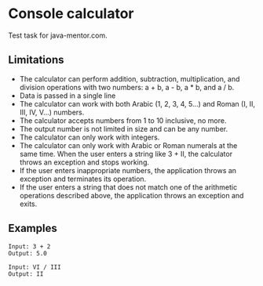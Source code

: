 # Console calculator

Test task for java-mentor.com.

## Limitations

* The calculator can perform addition, subtraction, multiplication, and division operations with two numbers: 
a + b, a - b, a * b, and a / b. 
* Data is passed in a single line
* The calculator can work with both Arabic (1, 2, 3, 4, 5...) and Roman (I, II, III, IV, V...) numbers.
* The calculator accepts numbers from 1 to 10 inclusive, no more.
* The output number is not limited in size and can be any number.
* The calculator can only work with integers.
* The calculator can only work with Arabic or Roman numerals at the same time. When the user enters a string like 
3 + II, the calculator throws an exception and stops working.
* If the user enters inappropriate numbers, the application throws an exception and terminates its operation.
* If the user enters a string that does not match one of the arithmetic operations described above, 
the application throws an exception and exits.

## Examples

```
Input: 3 + 2
Output: 5.0
```

```
Input: VI / III
Output: II
```


